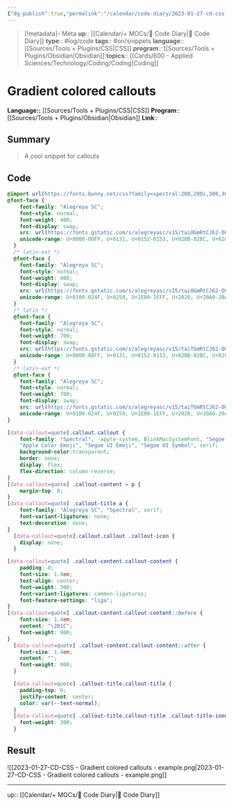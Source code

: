 ```yaml
---
{"dg-publish":true,"permalink":"/calendar/code-diary/2023-01-27-cd-css-gradient-colored-callouts/","title":"Gradient colored callouts"}
---
```


> [!metadata]- Meta
> **up**:: [[Calendar/+ MOCs/🧪 Code Diary\|🧪 Code Diary]]
> **type**:: #log/code 
> **tags**:: #on/snippets 
> **language**:: [[Sources/Tools + Plugins/CSS\|CSS]]
> **program**:: [[Sources/Tools + Plugins/Obsidian\|Obsidian]]
> **topics**:: [[Cards/600 - Applied Sciences/Technology/Coding/Coding\|Coding]]


# Gradient colored callouts
**Language::**  [[Sources/Tools + Plugins/CSS\|CSS]]
**Program**:: [[Sources/Tools + Plugins/Obsidian\|Obsidian]]
**Link**::

## Summary
> A cool snippet for callouts

## Code

```CSS
@import url(https://fonts.bunny.net/css?family=spectral:200,200i,300,300i,400,400i,500,500i,600,600i,700,700i,800,800i);
@font-face {
	font-family: "Alegreya SC";
	font-style: normal;
	font-weight: 400;
	font-display: swap;
	src: url(https://fonts.gstatic.com/s/alegreyasc/v15/taiOGmRtCJ62-O0HhNEa-Z6v2ZA.woff2) format("woff2");
	unicode-range: U+0000-00FF, U+0131, U+0152-0153, U+02BB-02BC, U+02C6, U+02DA, U+02DC, U+2000-206F, U+2074, U+20AC, U+2122, U+2191, U+2193, U+2212, U+2215, U+FEFF, U+FFFD;
  }
  /* latin-ext */
  @font-face {
	font-family: "Alegreya SC";
	font-style: normal;
	font-weight: 400;
	font-display: swap;
	src: url(https://fonts.gstatic.com/s/alegreyasc/v15/taiOGmRtCJ62-O0HhNEa-Z6h2ZAJaQ.woff2) format("woff2");
	unicode-range: U+0100-024F, U+0259, U+1E00-1EFF, U+2020, U+20A0-20AB, U+20AD-20CF, U+2113, U+2C60-2C7F, U+A720-A7FF;
  }
  /* latin */
  @font-face {
	font-family: "Alegreya SC";
	font-style: normal;
	font-weight: 700;
	font-display: swap;
	src: url(https://fonts.gstatic.com/s/alegreyasc/v15/taiTGmRtCJ62-O0HhNEa-ZYU_IU2SKo.woff2) format("woff2");
	unicode-range: U+0000-00FF, U+0131, U+0152-0153, U+02BB-02BC, U+02C6, U+02DA, U+02DC, U+2000-206F, U+2074, U+20AC, U+2122, U+2191, U+2193, U+2212, U+2215, U+FEFF, U+FFFD;
  }
  /* latin-ext */
  @font-face {
	font-family: "Alegreya SC";
	font-style: normal;
	font-weight: 700;
	font-display: swap;
	src: url(https://fonts.gstatic.com/s/alegreyasc/v15/taiTGmRtCJ62-O0HhNEa-ZYU_IU4SKqGFQ.woff2) format("woff2");
	unicode-range: U+0100-024F, U+0259, U+1E00-1EFF, U+2020, U+20A0-20AB, U+20AD-20CF, U+2113, U+2C60-2C7F, U+A720-A7FF;
}

[data-callout=quote].callout.callout {
	font-family: "Spectral", -apple-system, BlinkMacSystemFont, "Segoe UI",
	"Apple Color Emoji", "Segoe UI Emoji", "Segoe UI Symbol", serif;
	background-color:transparent;
	border: none;
	display: flex;
	flex-direction: column-reverse;
}
[data-callout=quote] .callout-content > p {
	margin-top: 0;
}
[data-callout=quote] .callout-title a {
	font-family: "Alegreya SC", "Spectral", serif;
	font-variant-ligatures: none;
	text-decoration: none;
}
  [data-callout=quote].callout.callout .callout-icon {
	display: none;
  }

[data-callout=quote] .callout-content.callout-content {
	padding: 0;
	font-size: 1.4em;
	text-align: center;
	font-weight: 300;
	font-variant-ligatures: common-ligatures;
	font-feature-settings: "liga";
}
[data-callout=quote] .callout-content.callout-content::before {
	font-size: 1.4em;
	content: "\201C";
	font-weight: 900;
}
  [data-callout=quote] .callout-content.callout-content::after {
	font-size: 1.4em;
	content: "";
	font-weight: 900;
  }

  [data-callout=quote] .callout-title.callout-title {
	padding-top: 0;
	justify-content: center;
	color: var(--text-normal);
  }
  [data-callout=quote] .callout-title.callout-title .callout-title-inner {
	font-weight: 300;
  }
```

## Result

![[2023-01-27-CD-CSS - Gradient colored callouts - example.png\|2023-01-27-CD-CSS - Gradient colored callouts - example.png]]

---
up:: [[Calendar/+ MOCs/🧪 Code Diary\|🧪 Code Diary]]